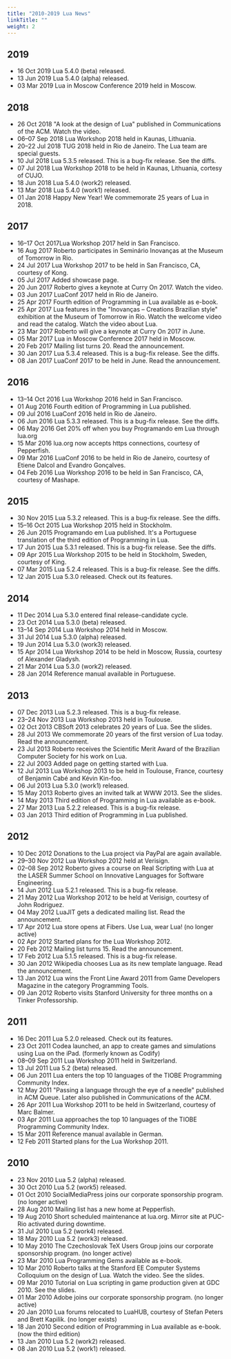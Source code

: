 ```yaml
---
title: "2010-2019 Lua News"
linkTitle: ""
weight: 2
---
```


## 2019

- 16 Oct 2019 Lua 5.4.0 (beta) released.
- 13 Jun 2019 Lua 5.4.0 (alpha) released.
- 03 Mar 2019 Lua in Moscow Conference 2019 held in Moscow.

## 2018

- 26 Oct 2018 "A look at the design of Lua" published in Communications of the ACM. Watch the video.
- 06–07 Sep 2018 Lua Workshop 2018 held in Kaunas, Lithuania.
- 20–22 Jul 2018 TUG 2018 held in Rio de Janeiro. The Lua team are special guests.
- 10 Jul 2018 Lua 5.3.5 released. This is a bug-fix release. See the diffs.
- 07 Jul 2018 Lua Workshop 2018 to be held in Kaunas, Lithuania, cortesy of CUJO.
- 18 Jun 2018 Lua 5.4.0 (work2) released.
- 13 Mar 2018 Lua 5.4.0 (work1) released.
- 01 Jan 2018 Happy New Year! We commemorate 25 years of Lua in 2018.

## 2017

- 16–17 Oct 2017Lua Workshop 2017 held in San Francisco.
- 16 Aug 2017 Roberto participates in Seminário Inovanças at the Museum of Tomorrow in Rio.
- 24 Jul 2017 Lua Workshop 2017 to be held in San Francisco, CA, courtesy of Kong.
- 05 Jul 2017 Added showcase page.
- 20 Jun 2017 Roberto gives a keynote at Curry On 2017. Watch the video.
- 03 Jun 2017 LuaConf 2017 held in Rio de Janeiro.
- 25 Apr 2017 Fourth edition of Programming in Lua available as e-book.
- 25 Apr 2017 Lua features in the "Inovanças – Creations Brazilian style" exhibition at the Museum of Tomorrow in Rio. Watch the welcome video and read the catalog. Watch the video about Lua.
- 23 Mar 2017 Roberto will give a keynote at Curry On 2017 in June.
- 05 Mar 2017 Lua in Moscow Conference 2017 held in Moscow.
- 20 Feb 2017 Mailing list turns 20. Read the announcement.
- 30 Jan 2017 Lua 5.3.4 released. This is a bug-fix release. See the diffs.
- 08 Jan 2017 LuaConf 2017 to be held in June. Read the announcement.

## 2016

- 13–14 Oct 2016 Lua Workshop 2016 held in San Francisco.
- 01 Aug 2016 Fourth edition of Programming in Lua published.
- 09 Jul 2016 LuaConf 2016 held in Rio de Janeiro.
- 06 Jun 2016 Lua 5.3.3 released. This is a bug-fix release. See the diffs.
- 06 May 2016 Get 20% off when you buy Programando em Lua through lua.org
- 15 Mar 2016 lua.org now accepts https connections, courtesy of Pepperfish.
- 09 Mar 2016 LuaConf 2016 to be held in Rio de Janeiro, courtesy of Etiene Dalcol and Evandro Gonçalves.
- 04 Feb 2016 Lua Workshop 2016 to be held in San Francisco, CA, courtesy of Mashape.

## 2015

- 30 Nov 2015 Lua 5.3.2 released. This is a bug-fix release. See the diffs.
- 15–16 Oct 2015 Lua Workshop 2015 held in Stockholm.
- 26 Jun 2015 Programando em Lua published. It's a Portuguese translation of the third edition of Programming in Lua.
- 17 Jun 2015 Lua 5.3.1 released. This is a bug-fix release. See the diffs.
- 09 Apr 2015 Lua Workshop 2015 to be held in Stockholm, Sweden, courtesy of King.
- 07 Mar 2015 Lua 5.2.4 released. This is a bug-fix release. See the diffs.
- 12 Jan 2015 Lua 5.3.0 released. Check out its features.

## 2014

- 11 Dec 2014 Lua 5.3.0 entered final release-candidate cycle.
- 23 Oct 2014 Lua 5.3.0 (beta) released.
- 13–14 Sep 2014 Lua Workshop 2014 held in Moscow.
- 31 Jul 2014 Lua 5.3.0 (alpha) released.
- 19 Jun 2014 Lua 5.3.0 (work3) released.
- 15 Apr 2014 Lua Workshop 2014 to be held in Moscow, Russia, courtesy of Alexander Gladysh.
- 21 Mar 2014 Lua 5.3.0 (work2) released.
- 28 Jan 2014 Reference manual available in Portuguese.

## 2013

- 07 Dec 2013 Lua 5.2.3 released. This is a bug-fix release.
- 23–24 Nov 2013 Lua Workshop 2013 held in Toulouse.
- 02 Oct 2013 CBSoft 2013 celebrates 20 years of Lua. See the slides.
- 28 Jul 2013 We commemorate 20 years of the first version of Lua today. Read the announcement.
- 23 Jul 2013 Roberto receives the Scientific Merit Award of the Brazilian Computer Society for his work on Lua.
- 22 Jul 2003 Added page on getting started with Lua.
- 12 Jul 2013 Lua Workshop 2013 to be held in Toulouse, France, courtesy of Benjamin Cabé and Kévin Kin-foo.
- 06 Jul 2013 Lua 5.3.0 (work1) released.
- 15 May 2013 Roberto gives an invited talk at WWW 2013. See the slides.
- 14 May 2013 Third edition of Programming in Lua available as e-book.
- 27 Mar 2013 Lua 5.2.2 released. This is a bug-fix release.
- 03 Jan 2013 Third edition of Programming in Lua published.

## 2012

- 10 Dec 2012 Donations to the Lua project via PayPal are again available.
- 29–30 Nov 2012 Lua Workshop 2012 held at Verisign.
- 02–08 Sep 2012 Roberto gives a course on Real Scripting with Lua at the LASER Summer School on Innovative Languages for Software Engineering.
- 14 Jun 2012 Lua 5.2.1 released. This is a bug-fix release.
- 21 May 2012 Lua Workshop 2012 to be held at Verisign, courtesy of John Rodriguez.
- 04 May 2012 LuaJIT gets a dedicated mailing list. Read the announcement.
- 17 Apr 2012 Lua store opens at Fibers. Use Lua, wear Lua! (no longer active)
- 02 Apr 2012 Started plans for the Lua Workshop 2012.
- 20 Feb 2012 Mailing list turns 15. Read the announcement.
- 17 Feb 2012 Lua 5.1.5 released. This is a bug-fix release.
- 30 Jan 2012 Wikipedia chooses Lua as its new template language. Read the announcement.
- 13 Jan 2012 Lua wins the Front Line Award 2011 from Game Developers Magazine in the category Programming Tools.
- 09 Jan 2012 Roberto visits Stanford University for three months on a Tinker Professorship.

## 2011

- 16 Dec 2011 Lua 5.2.0 released. Check out its features.
- 23 Oct 2011 Codea launched, an app to create games and simulations using Lua on the iPad. (formerly known as Codify)
- 08–09 Sep 2011 Lua Workshop 2011 held in Switzerland.
- 13 Jul 2011 Lua 5.2 (beta) released.
- 06 Jun 2011 Lua enters the top 10 languages of the TIOBE Programming Community Index.
- 12 May 2011 "Passing a language through the eye of a needle" published in ACM Queue. Later also published in Communications of the ACM.
- 26 Apr 2011 Lua Workshop 2011 to be held in Switzerland, courtesy of Marc Balmer.
- 03 Apr 2011 Lua approaches the top 10 languages of the TIOBE Programming Community Index.
- 15 Mar 2011 Reference manual available in German.
- 12 Feb 2011 Started plans for the Lua Workshop 2011.

## 2010

- 23 Nov 2010 Lua 5.2 (alpha) released.
- 30 Oct 2010 Lua 5.2 (work5) released.
- 01 Oct 2010 SocialMediaPress joins our corporate sponsorship program. (no longer active)
- 28 Aug 2010 Mailing list has a new home at Pepperfish.
- 19 Aug 2010 Short scheduled maintenance at lua.org. Mirror site at PUC-Rio activated during downtime.
- 31 Jul 2010 Lua 5.2 (work4) released.
- 18 May 2010 Lua 5.2 (work3) released.
- 10 May 2010 The Czechoslovak TeX Users Group joins our corporate sponsorship program. (no longer active)
- 23 Mar 2010 Lua Programming Gems available as e-book.
- 10 Mar 2010 Roberto talks at the Stanford EE Computer Systems Colloquium on the design of Lua. Watch the video. See the slides.
- 09 Mar 2010 Tutorial on Lua scripting in game production given at GDC 2010. See the slides.
- 01 Mar 2010 Adobe joins our corporate sponsorship program. (no longer active)
- 20 Jan 2010 Lua forums relocated to LuaHUB, courtesy of Stefan Peters and Brett Kapilik. (no longer exists)
- 18 Jan 2010 Second edition of Programming in Lua available as e-book. (now the third edition)
- 13 Jan 2010 Lua 5.2 (work2) released.
- 08 Jan 2010 Lua 5.2 (work1) released.

